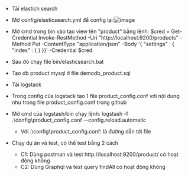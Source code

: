 * Tải elastich search
- Mở config/elasticsearch.yml để config lại:![image](https://github.com/zTrinh121/elastichsearch/assets/137372274/f48e87a6-e69f-4872-896d-7b42a309b8b8)
- Mở cmd trong bin vào tạo view tên "product" bằng lệnh: 
    $cred = Get-Credential
    Invoke-RestMethod -Uri "http://localhost:9200/products" -Method Put -ContentType "application/json" -Body '{ "settings" : { "index" : { } }}' -Credential $cred
- Sau đó chạy file bin/elasticsearch.bat

- Tạo db product mysql ở file demodb_product.sql

- Tải logstack
- Trong config của logstack tạo 1 file product_config.conf với nội dung như trong file  product_config.conf trong github

- Mở cmd của logstash/bin chạy lệnh: logstash -f .\config\product_config.conf --config.reload.automatic
    + Với .\config\product_config.conf: là đường dẫn tới file
- Chạy dự án và test, có thể test bằng 2 cách
	+ C1: Dùng postman và test http://localhost:9200/product/ có hoạt động không
 	+ C2: Dùng Graphql và test query findAll có hoạt động không


